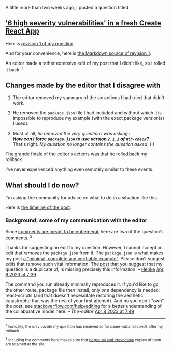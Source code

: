 A little more than two weeks ago, I posted a question titled :

## ['6 high severity vulnerabilities' in a fresh Create React App](https://stackoverflow.com/q/75960550)

Here is [revision 1 of my question](https://stackoverflow.com/revisions/75960550/1).

And for your convenience, here is [the Markdown source of revision 1](https://stackoverflow.com/revisions/8de85fe0-b9f3-4be0-ab14-a8cf65081aa3/view-source).

An editor made a rather extensive edit of my post that I didn't like, so I rolled it back.
 <sup>1</sup>

## Changes made by the editor that I disagree with

1. The editor removed my summary of the six actions I had tried that didn't work.

2. He removed the `package.json` file I had included and without which it is impossible to reproduce my example (with the exact package version(s) I used).

3. Most of all, *he removed the very question I was asking* : \
***How can I *force* `package.json` to use version `2.1.1` of `nth-check`?*** \
That's right.
*My question no longer contains the question asked*. (!)

The grande finale of the editor's actions was that he rolled back my rollback.

I've never experienced anything even remotely similar to these events.

## What should I do now?

I'm asking the community for advice on what to do in a situation like this.

Here is [the timeline of the post](https://stackoverflow.com/posts/75960550/timeline).

### Background: some of my communication with the editor

Since [comments are meant to be ephemeral](https://meta.stackexchange.com/a/312002), here are two of the question's comments.
 <sup>2</sup>

Thanks for suggesting an edit to my question. However, I cannot accept an edit that *removes* the `package.json` from it. The `package.json` is what makes my post [a "minimal, complete and verifiable example"](https://stackoverflow.com/help/minimal-reproducible-example). Please don't suggest edits that remove such vital information! The [post](https://stackoverflow.com/q/15806152) that you suggest that my question is a duplicate of, is missing precisely this information. 
– [Henke](https://stackoverflow.com/users/9213345)
 [Apr 8 2023 at 7:39](https://stackoverflow.com/q/75960550#comment133981976_75960550)

The command you run already minimally reproduces it. If you'd like to go the other route, package file then install, only *one* dependency is needed: react-scripts (and that doesn't necessitate restoring the aesthetic catastrophe that was the rest of your first attempt). And no you don't "own" the post, see [stackoverflow.com/help/editing](https://stackoverflow.com/help/editing) for a better understanding of the collaborative model here. 
– *The-editor*
 [Apr 8 2023 at 7:49](https://stackoverflow.com/q/75960550/6-high-severity-vulnerabilities-in-a-fresh-create-react-app#comment133982050_75960550)

---

<sup>

<sup>1</sup>
Ironically, the only upvote my question has received so far came *within seconds* after my rollback.

<sup>2</sup>
Including the comments here makes sure that [perpetual and irrevocable](https://stackoverflow.com/legal/terms-of-service#licensing) copies of them are retained at the site.
</sup>